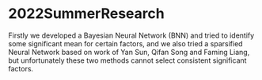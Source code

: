 # 2022SummerResearch

Firstly we developed a Bayesian Neural Network (BNN) and tried to identify some significant mean for certain factors, and we also tried a sparsified Neural Network based on work of Yan Sun, Qifan Song and Faming Liang, but unfortunately these two methods cannot select consistent significant factors.  
